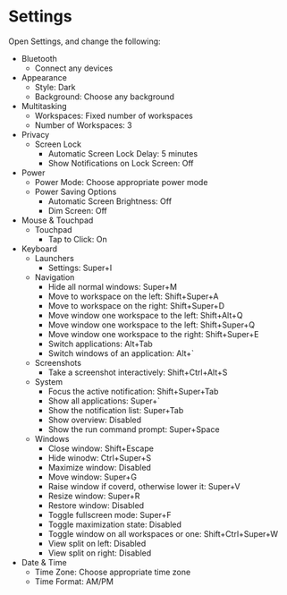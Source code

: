 # Settings

Open Settings, and change the following:

- Bluetooth
	- Connect any devices
- Appearance
	- Style: Dark
	- Background: Choose any background
- Multitasking
	- Workspaces: Fixed number of workspaces
    - Number of Workspaces: 3
- Privacy
	- Screen Lock
		- Automatic Screen Lock Delay: 5 minutes
		- Show Notifications on Lock Screen: Off
- Power
	- Power Mode: Choose appropriate power mode
    - Power Saving Options
        - Automatic Screen Brightness: Off
        - Dim Screen: Off
- Mouse & Touchpad
	- Touchpad
		- Tap to Click: On
- Keyboard
    - Launchers
        - Settings: Super+I
	- Navigation
		- Hide all normal windows: Super+M
        - Move to workspace on the left: Shift+Super+A
        - Move to workspace on the right: Shift+Super+D
        - Move window one workspace to the left: Shift+Alt+Q
        - Move window one workspace to the left: Shift+Super+Q
        - Move window one workspace to the right: Shift+Super+E
        - Switch applications: Alt+Tab
        - Switch windows of an application: Alt+`
	- Screenshots
		- Take a screenshot interactively: Shift+Ctrl+Alt+S
	- System
        - Focus the active notification: Shift+Super+Tab
        - Show all applications: Super+`
        - Show the notification list: Super+Tab
        - Show overview: Disabled
        - Show the run command prompt: Super+Space
    - Windows
        - Close window: Shift+Escape
        - Hide winodw: Ctrl+Super+S
        - Maximize window: Disabled
        - Move window: Super+G
        - Raise window if coverd, otherwise lower it: Super+V
        - Resize window: Super+R
        - Restore window: Disabled
        - Toggle fullscreen mode: Super+F
        - Toggle maximization state: Disabled
        - Toggle window on all workspaces or one: Shift+Ctrl+Super+W
        - View split on left: Disabled
        - View split on right: Disabled
- Date & Time
	- Time Zone: Choose appropriate time zone
    - Time Format: AM/PM
